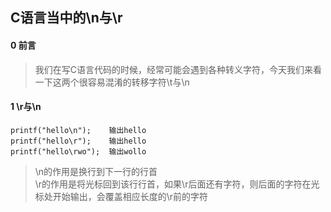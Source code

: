## C语言当中的\n与\r
#### 0 前言
> 我们在写C语言代码的时候，经常可能会遇到各种转义字符，今天我们来看一下这两个很容易混淆的转移字符\t与\n
#### 1 \r与\n
```
printf("hello\n");    输出hello  
printf("hello\r");    输出hello
printf("hello\rwo");  输出wollo
```   
>\n的作用是换行到下一行的行首    
>\r的作用是将光标回到该行行首，如果\r后面还有字符，则后面的字符在光标处开始输出，会覆盖相应长度的\r前的字符
